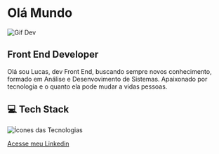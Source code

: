 # Olá Mundo

![Gif Dev](https://i.pinimg.com/originals/21/11/61/21116158daaeb1459b4ec0758505e1ad.gif)

## Front End Developer

Olá sou Lucas, dev Front End, buscando sempre novos conhecimento, formado em Análise e Desenvovimento de Sistemas. Apaixonado por tecnologia e o quanto ela pode mudar a vidas pessoas.

## 💻 Tech Stack

![Ícones das Tecnologias](https://skillicons.dev/icons?i=vscode,html,css,js,nodejs,git,github&theme=dark)

[Acesse meu Linkedin](https://www.linkedin.com/in/lucas-martins-73472b255/)
